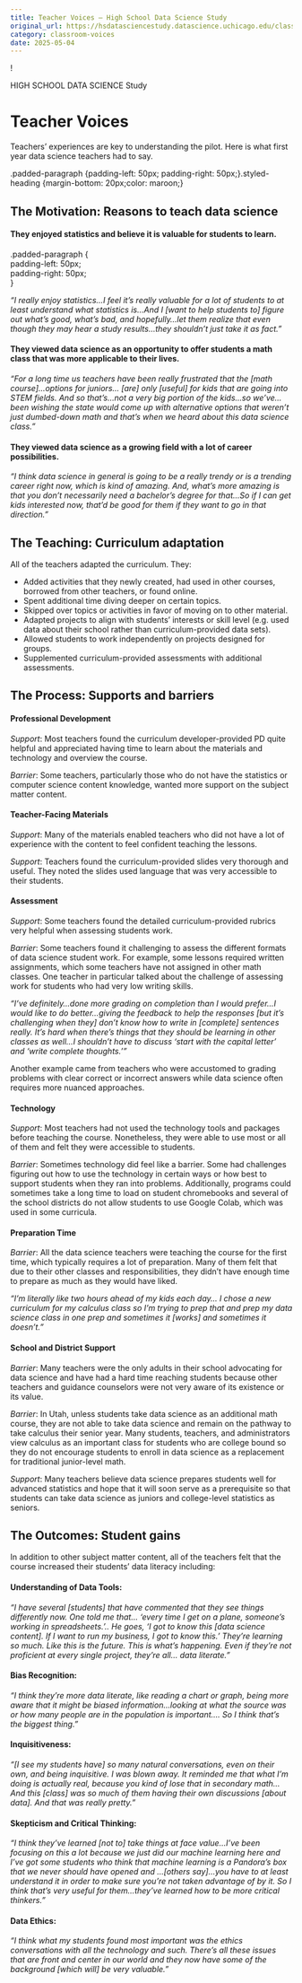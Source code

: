 ```yaml
---
title: Teacher Voices – High School Data Science Study
original_url: https://hsdatasciencestudy.datascience.uchicago.edu/classroom-voices
category: classroom-voices
date: 2025-05-04
---
```


!

HIGH SCHOOL DATA SCIENCE Study

# Teacher Voices

Teachers’ experiences are key to understanding the pilot. Here is what first year data science teachers had to say.

.padded-paragraph {padding-left: 50px; padding-right: 50px;}.styled-heading {margin-bottom: 20px;color: maroon;}

## The Motivation: Reasons to teach data science

#### **They enjoyed statistics and believe it is valuable for students to learn.**

.padded-paragraph {<br /> padding-left: 50px;<br /> padding-right: 50px;<br /> }<br />

*“I really enjoy statistics…I feel it’s really valuable for a lot of students to at least understand what statistics is…And I [want to help students to] figure out what’s good, what’s bad, and hopefully…let them realize that even though they may hear a study results…they shouldn’t just take it as fact.”*

#### **They viewed data science as an opportunity to offer students a math class that was more applicable to their lives.**

*“For a long time us teachers have been really frustrated that the [math course]…options for juniors… [are] only [useful] for kids that are going into STEM fields. And so that’s…not a very big portion of the kids…so we’ve…been wishing the state would come up with alternative options that weren’t just dumbed-down math and that’s when we heard about this data science class.”*

#### **They viewed data science as a growing field with a lot of career possibilities.**

*“I think data science in general is going to be a really trendy or is a trending career right now, which is kind of amazing. And, what’s more amazing is that you don’t necessarily need a bachelor’s degree for that…So if I can get kids interested now, that’d be good for them if they want to go in that direction.”*

## The Teaching: Curriculum adaptation

All of the teachers adapted the curriculum. They:

* Added activities that they newly created, had used in other courses, borrowed from other teachers, or found online.
* Spent additional time diving deeper on certain topics.
* Skipped over topics or activities in favor of moving on to other material.
* Adapted projects to align with students’ interests or skill level (e.g. used data about their school rather than curriculum-provided data sets).
* Allowed students to work independently on projects designed for groups.
* Supplemented curriculum-provided assessments with additional assessments.

## The Process: Supports and barriers

#### **Professional Development**

*Support*: Most teachers found the curriculum developer-provided PD quite helpful and appreciated having time to learn about the materials and technology and overview the course.

*Barrier*: Some teachers, particularly those who do not have the statistics or computer science content knowledge, wanted more support on the subject matter content.

#### **Teacher-Facing Materials**

*Support*: Many of the materials enabled teachers who did not have a lot of experience with the content to feel confident teaching the lessons.

*Support*: Teachers found the curriculum-provided slides very thorough and useful. They noted the slides used language that was very accessible to their students.

#### **Assessment**

*Support*: Some teachers found the detailed curriculum-provided rubrics very helpful when assessing students work.

*Barrier*: Some teachers found it challenging to assess the different formats of data science student work. For example, some lessons required written assignments, which some teachers have not assigned in other math classes. One teacher in particular talked about the challenge of assessing work for students who had very low writing skills.

*“I’ve definitely…done more grading on completion than I would prefer…I would like to do better…giving the feedback to help the responses [but it’s challenging when they] don’t know how to write in [complete] sentences really. It’s hard when there’s things that they should be learning in other classes as well…I shouldn’t have to discuss ‘start with the capital letter’ and ‘write complete thoughts.’”*

Another example came from teachers who were accustomed to grading problems with clear correct or incorrect answers while data science often requires more nuanced approaches.

#### **Technology**

*Support*: Most teachers had not used the technology tools and packages before teaching the course. Nonetheless, they were able to use most or all of them and felt they were accessible to students.

*Barrier*: Sometimes technology did feel like a barrier. Some had challenges figuring out how to use the technology in certain ways or how best to support students when they ran into problems. Additionally, programs could sometimes take a long time to load on student chromebooks and several of the school districts do not allow students to use Google Colab, which was used in some curricula.

#### **Preparation Time**

*Barrier*: All the data science teachers were teaching the course for the first time, which typically requires a lot of preparation. Many of them felt that due to their other classes and responsibilities, they didn’t have enough time to prepare as much as they would have liked.

*“I’m literally like two hours ahead of my kids each day… I chose a new curriculum for my calculus class so I’m trying to prep that and prep my data science class in one prep and sometimes it [works] and sometimes it doesn’t.”*

#### **School and District Support**

*Barrier*: Many teachers were the only adults in their school advocating for data science and have had a hard time reaching students because other teachers and guidance counselors were not very aware of its existence or its value.

*Barrier*: In Utah, unless students take data science as an additional math course, they are not able to take data science and remain on the pathway to take calculus their senior year. Many students, teachers, and administrators view calculus as an important class for students who are college bound so they do not encourage students to enroll in data science as a replacement for traditional junior-level math.

*Support*: Many teachers believe data science prepares students well for advanced statistics and hope that it will soon serve as a prerequisite so that students can take data science as juniors and college-level statistics as seniors.

## The Outcomes: Student gains

In addition to other subject matter content, all of the teachers felt that the course increased their students’ data literacy including:

#### **Understanding of Data Tools**:

*“I have several [students] that have commented that they see things differently now. One told me that… ‘every time I get on a plane, someone’s working in spreadsheets.’.. He goes, ‘I got to know this [data science content]. If I want to run my business, I got to know this.’ They’re learning so much. Like this is the future. This is what’s happening. Even if they’re not proficient at every single project, they’re all… data literate.”*

#### **Bias Recognition:**

*“I think they’re more data literate, like reading a chart or graph, being more aware that it might be biased information…looking at what the source was or how many people are in the population is important…. So I think that’s the biggest thing.”*

#### **Inquisitiveness**:

*“[I see my students have] so many natural conversations, even on their own, and being inquisitive. I was blown away. It reminded me that what I’m doing is actually real, because you kind of lose that in secondary math… And this [class] was so much of them having their own discussions [about data]. And that was really pretty.”*

#### **Skepticism and Critical Thinking:**

*“I think they’ve learned [not to] take things at face value…I’ve been focusing on this a lot because we just did our machine learning here and I’ve got some students who think that machine learning is a Pandora’s box that we never should have opened and …[others say]…you have to at least understand it in order to make sure you’re not taken advantage of by it. So I think that’s very useful for them…they’ve learned how to be more critical thinkers.”*

#### **Data Ethics:**

*“I think what my students found most important was the ethics conversations with all the technology and such. There’s all these issues that are front and center in our world and they now have some of the background [which will] be very valuable.”*